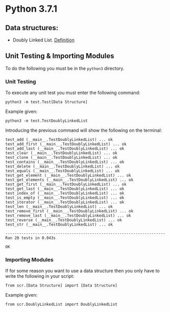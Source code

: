 # Python 3.7.1
## Data structures:
* Doubly Linked List. [Definition](https://en.wikipedia.org/wiki/Doubly_linked_list)

## Unit Testing & Importing Modules
To do the following you must be in the ```python3``` directory.

### Unit Testing
To execute any unit test you must enter the following command:
```
python3 -m test.Test[Data Structure]
```

Example given:
```
python3 -m test.TestDoublyLinkedList
```
Introducing the previous command will show the following on the terminal:
```
test_add (__main__.TestDoublyLinkedList) ... ok
test_add_first (__main__.TestDoublyLinkedList) ... ok
test_add_last (__main__.TestDoublyLinkedList) ... ok
test_clear (__main__.TestDoublyLinkedList) ... ok
test_clone (__main__.TestDoublyLinkedList) ... ok
test_contains (__main__.TestDoublyLinkedList) ... ok
test_delete (__main__.TestDoublyLinkedList) ... ok
test_equals (__main__.TestDoublyLinkedList) ... ok
test_get_element (__main__.TestDoublyLinkedList) ... ok
test_get_elements (__main__.TestDoublyLinkedList) ... ok
test_get_first (__main__.TestDoublyLinkedList) ... ok
test_get_last (__main__.TestDoublyLinkedList) ... ok
test_index_of (__main__.TestDoublyLinkedList) ... ok
test_is_empty (__main__.TestDoublyLinkedList) ... ok
test_iterator (__main__.TestDoublyLinkedList) ... ok
test_len (__main__.TestDoublyLinkedList) ... ok
test_remove_first (__main__.TestDoublyLinkedList) ... ok
test_remove_last (__main__.TestDoublyLinkedList) ... ok
test_reverse (__main__.TestDoublyLinkedList) ... ok
test_str (__main__.TestDoublyLinkedList) ... ok

----------------------------------------------------------------------
Ran 20 tests in 0.043s

OK
```

### Importing Modules
If for some reason you want to use a data structure then you only have to write the following in your script:
```
from scr.[Data Structure] import [Data Structure]
```

Example given:
```
from scr.DoublyLinkedList import DoublyLinkedList
```